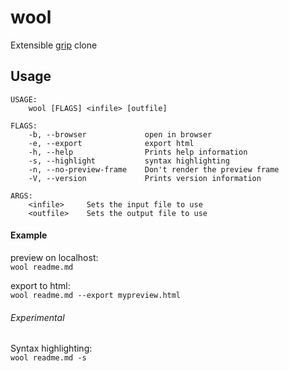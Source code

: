 # wool

Extensible [grip](https://github.com/joeyespo/grip) clone

## Usage
```
USAGE:
    wool [FLAGS] <infile> [outfile]

FLAGS:
    -b, --browser             open in browser
    -e, --export              export html
    -h, --help                Prints help information
    -s, --highlight           syntax highlighting
    -n, --no-preview-frame    Don't render the preview frame
    -V, --version             Prints version information

ARGS:
    <infile>     Sets the input file to use
    <outfile>    Sets the output file to use
```

#### Example

preview on localhost:   
`wool readme.md` 

export to html:    
`wool readme.md --export mypreview.html`

###### Experimental

Syntax highlighting:   
`wool readme.md -s`
